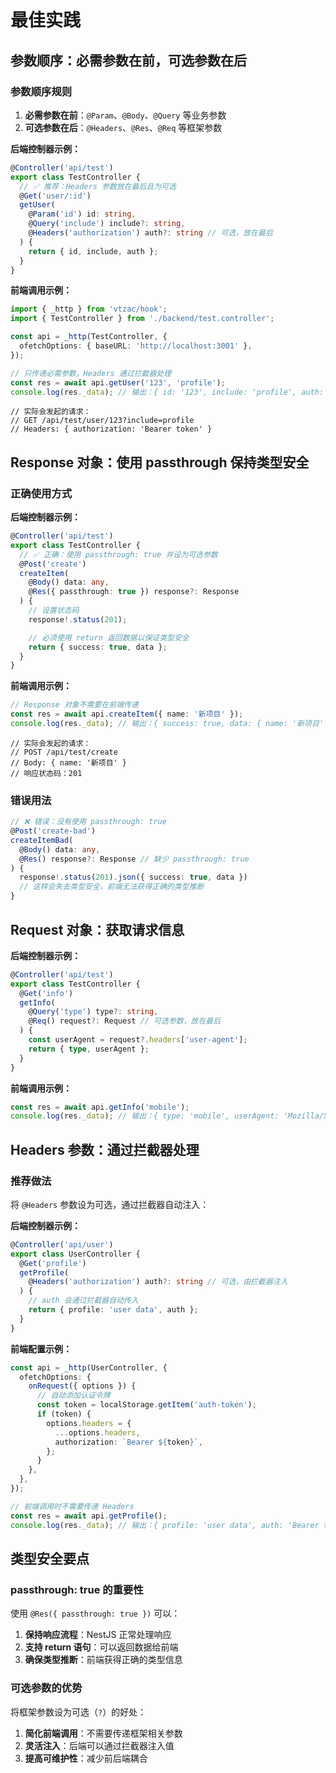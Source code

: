 # 最佳实践

## 参数顺序：必需参数在前，可选参数在后

### 参数顺序规则

1. **必需参数在前**：`@Param`、`@Body`、`@Query` 等业务参数
2. **可选参数在后**：`@Headers`、`@Res`、`@Req` 等框架参数

**后端控制器示例：**

```typescript
@Controller('api/test')
export class TestController {
  // ✅ 推荐：Headers 参数放在最后且为可选
  @Get('user/:id')
  getUser(
    @Param('id') id: string,
    @Query('include') include?: string,
    @Headers('authorization') auth?: string // 可选，放在最后
  ) {
    return { id, include, auth };
  }
}
```

**前端调用示例：**

```typescript
import { _http } from 'vtzac/hook';
import { TestController } from './backend/test.controller';

const api = _http(TestController, {
  ofetchOptions: { baseURL: 'http://localhost:3001' },
});

// 只传递必需参数，Headers 通过拦截器处理
const res = await api.getUser('123', 'profile');
console.log(res._data); // 输出：{ id: '123', include: 'profile', auth: 'Bearer token' }
```

```
// 实际会发起的请求：
// GET /api/test/user/123?include=profile
// Headers: { authorization: 'Bearer token' }
```

## Response 对象：使用 passthrough 保持类型安全

### 正确使用方式

**后端控制器示例：**

```typescript
@Controller('api/test')
export class TestController {
  // ✅ 正确：使用 passthrough: true 并设为可选参数
  @Post('create')
  createItem(
    @Body() data: any,
    @Res({ passthrough: true }) response?: Response
  ) {
    // 设置状态码
    response!.status(201);

    // 必须使用 return 返回数据以保证类型安全
    return { success: true, data };
  }
}
```

**前端调用示例：**

```typescript
// Response 对象不需要在前端传递
const res = await api.createItem({ name: '新项目' });
console.log(res._data); // 输出：{ success: true, data: { name: '新项目' } }
```

```
// 实际会发起的请求：
// POST /api/test/create
// Body: { name: '新项目' }
// 响应状态码：201
```

### 错误用法

```typescript
// ❌ 错误：没有使用 passthrough: true
@Post('create-bad')
createItemBad(
  @Body() data: any,
  @Res() response?: Response // 缺少 passthrough: true
) {
  response!.status(201).json({ success: true, data })
  // 这样会失去类型安全，前端无法获得正确的类型推断
}
```

## Request 对象：获取请求信息

**后端控制器示例：**

```typescript
@Controller('api/test')
export class TestController {
  @Get('info')
  getInfo(
    @Query('type') type?: string,
    @Req() request?: Request // 可选参数，放在最后
  ) {
    const userAgent = request?.headers['user-agent'];
    return { type, userAgent };
  }
}
```

**前端调用示例：**

```typescript
const res = await api.getInfo('mobile');
console.log(res._data); // 输出：{ type: 'mobile', userAgent: 'Mozilla/5.0...' }
```

## Headers 参数：通过拦截器处理

### 推荐做法

将 `@Headers` 参数设为可选，通过拦截器自动注入：

**后端控制器示例：**

```typescript
@Controller('api/user')
export class UserController {
  @Get('profile')
  getProfile(
    @Headers('authorization') auth?: string // 可选，由拦截器注入
  ) {
    // auth 会通过拦截器自动传入
    return { profile: 'user data', auth };
  }
}
```

**前端配置示例：**

```typescript
const api = _http(UserController, {
  ofetchOptions: {
    onRequest({ options }) {
      // 自动添加认证令牌
      const token = localStorage.getItem('auth-token');
      if (token) {
        options.headers = {
          ...options.headers,
          authorization: `Bearer ${token}`,
        };
      }
    },
  },
});

// 前端调用时不需要传递 Headers
const res = await api.getProfile();
console.log(res._data); // 输出：{ profile: 'user data', auth: 'Bearer token123' }
```

## 类型安全要点

### passthrough: true 的重要性

使用 `@Res({ passthrough: true })` 可以：

1. **保持响应流程**：NestJS 正常处理响应
2. **支持 return 语句**：可以返回数据给前端
3. **确保类型推断**：前端获得正确的类型信息

### 可选参数的优势

将框架参数设为可选（`?`）的好处：

1. **简化前端调用**：不需要传递框架相关参数
2. **灵活注入**：后端可以通过拦截器注入值
3. **提高可维护性**：减少前后端耦合
